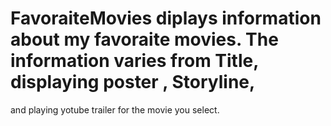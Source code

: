 # FavoraiteMovies diplays information about my favoraite movies. The information varies from Title, displaying poster , Storyline,
and playing yotube trailer for the movie you select. 
